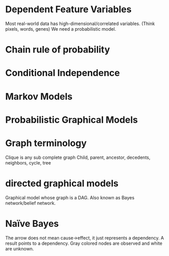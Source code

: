 # Dependent Feature Variables
Most real-world data has high-dimensional/correlated variables. (Think pixels, words, genes)
We need a probabilistic model. 

# Chain rule of probability 

# Conditional Independence

# Markov Models

# Probabilistic Graphical Models

# Graph terminology

Clique is any sub complete graph
Child, parent, ancestor, decedents, neighbors, cycle, tree

# directed graphical models
Graphical model whose graph is a DAG. Also known as Bayes network/belief network. 

# Naïve Bayes
The arrow does not mean cause->effect, it just represents a dependency. 
A result points to a dependency. Gray colored nodes are observed  and white are unknown. 